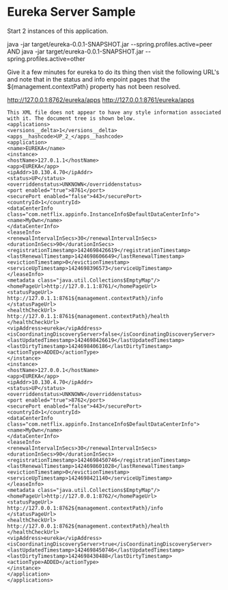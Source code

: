 # Eureka Server Sample

Start 2 instances of this application.

java -jar target/eureka-0.0.1-SNAPSHOT.jar --spring.profiles.active=peer
AND
java -jar target/eureka-0.0.1-SNAPSHOT.jar --spring.profiles.active=other


Give it a few minutes for eureka to do its thing then visit the following URL's
and note that in the status and info enpoint pages that the  ${management.contextPath} property has not been resolved.

http://127.0.0.1:8762/eureka/apps
http://127.0.0.1:8761/eureka/apps

```
This XML file does not appear to have any style information associated with it. The document tree is shown below.
<applications>
<versions__delta>1</versions__delta>
<apps__hashcode>UP_2_</apps__hashcode>
<application>
<name>EUREKA</name>
<instance>
<hostName>127.0.1.1</hostName>
<app>EUREKA</app>
<ipAddr>10.130.4.70</ipAddr>
<status>UP</status>
<overriddenstatus>UNKNOWN</overriddenstatus>
<port enabled="true">8761</port>
<securePort enabled="false">443</securePort>
<countryId>1</countryId>
<dataCenterInfo class="com.netflix.appinfo.InstanceInfo$DefaultDataCenterInfo">
<name>MyOwn</name>
</dataCenterInfo>
<leaseInfo>
<renewalIntervalInSecs>30</renewalIntervalInSecs>
<durationInSecs>90</durationInSecs>
<registrationTimestamp>1424698426619</registrationTimestamp>
<lastRenewalTimestamp>1424698606649</lastRenewalTimestamp>
<evictionTimestamp>0</evictionTimestamp>
<serviceUpTimestamp>1424698396573</serviceUpTimestamp>
</leaseInfo>
<metadata class="java.util.Collections$EmptyMap"/>
<homePageUrl>http://127.0.1.1:8761/</homePageUrl>
<statusPageUrl>
http://127.0.1.1:8761${management.contextPath}/info
</statusPageUrl>
<healthCheckUrl>
http://127.0.1.1:8761${management.contextPath}/health
</healthCheckUrl>
<vipAddress>eureka</vipAddress>
<isCoordinatingDiscoveryServer>false</isCoordinatingDiscoveryServer>
<lastUpdatedTimestamp>1424698426619</lastUpdatedTimestamp>
<lastDirtyTimestamp>1424698406186</lastDirtyTimestamp>
<actionType>ADDED</actionType>
</instance>
<instance>
<hostName>127.0.0.1</hostName>
<app>EUREKA</app>
<ipAddr>10.130.4.70</ipAddr>
<status>UP</status>
<overriddenstatus>UNKNOWN</overriddenstatus>
<port enabled="true">8762</port>
<securePort enabled="false">443</securePort>
<countryId>1</countryId>
<dataCenterInfo class="com.netflix.appinfo.InstanceInfo$DefaultDataCenterInfo">
<name>MyOwn</name>
</dataCenterInfo>
<leaseInfo>
<renewalIntervalInSecs>30</renewalIntervalInSecs>
<durationInSecs>90</durationInSecs>
<registrationTimestamp>1424698450746</registrationTimestamp>
<lastRenewalTimestamp>1424698601028</lastRenewalTimestamp>
<evictionTimestamp>0</evictionTimestamp>
<serviceUpTimestamp>1424698421140</serviceUpTimestamp>
</leaseInfo>
<metadata class="java.util.Collections$EmptyMap"/>
<homePageUrl>http://127.0.0.1:8762/</homePageUrl>
<statusPageUrl>
http://127.0.0.1:8762${management.contextPath}/info
</statusPageUrl>
<healthCheckUrl>
http://127.0.0.1:8762${management.contextPath}/health
</healthCheckUrl>
<vipAddress>eureka</vipAddress>
<isCoordinatingDiscoveryServer>true</isCoordinatingDiscoveryServer>
<lastUpdatedTimestamp>1424698450746</lastUpdatedTimestamp>
<lastDirtyTimestamp>1424698430488</lastDirtyTimestamp>
<actionType>ADDED</actionType>
</instance>
</application>
</applications>
```
